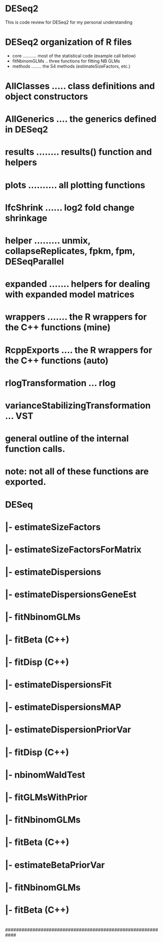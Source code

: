 # DESeq2
This is code review for DESeq2 for my personal understanding


# DESeq2 organization of R files

* core ........... most of the statistical code (example call below)
* fitNbinomGLMs .. three functions for fitting NB GLMs
* methods ........ the S4 methods (estimateSizeFactors, etc.)
# AllClasses ..... class definitions and object constructors
# AllGenerics .... the generics defined in DESeq2
# results ........ results() function and helpers
# plots .......... all plotting functions
# lfcShrink ...... log2 fold change shrinkage
# helper ......... unmix, collapseReplicates, fpkm, fpm, DESeqParallel
# expanded ....... helpers for dealing with expanded model matrices
# wrappers ....... the R wrappers for the C++ functions (mine)
# RcppExports .... the R wrappers for the C++ functions (auto)
#
# rlogTransformation ... rlog
# varianceStabilizingTransformation ... VST
#
# general outline of the internal function calls.
# note: not all of these functions are exported.
#
# DESeq
# |- estimateSizeFactors
#    |- estimateSizeFactorsForMatrix
# |- estimateDispersions
#    |- estimateDispersionsGeneEst
#       |- fitNbinomGLMs
#          |- fitBeta (C++)
#       |- fitDisp (C++)
#    |- estimateDispersionsFit
#    |- estimateDispersionsMAP
#       |- estimateDispersionPriorVar
#       |- fitDisp (C++)
# |- nbinomWaldTest
#    |- fitGLMsWithPrior
#       |- fitNbinomGLMs
#          |- fitBeta (C++)
#       |- estimateBetaPriorVar
#       |- fitNbinomGLMs
#          |- fitBeta (C++)
#
############################################################
